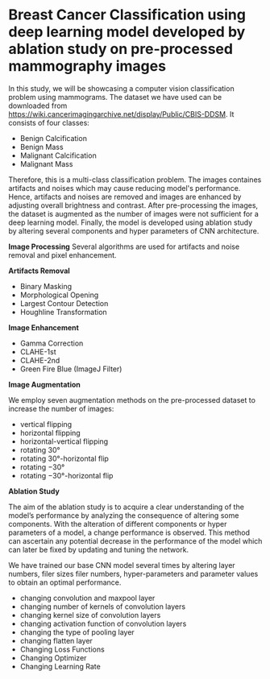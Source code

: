 # Breast Cancer Classification using deep learning model developed by ablation study on pre-processed mammography images

In this study, we will be showcasing a computer vision classification problem using mammograms. The dataset we have used can be downloaded from https://wiki.cancerimagingarchive.net/display/Public/CBIS-DDSM. It consists of four classes:

* Benign Calcification
* Benign Mass
* Malignant Calcification
* Malignant Mass

Therefore, this is a multi-class classification problem. The images containes artifacts and noises which may cause reducing model's performance. Hence, artifacts and noises are removed and images are enhanced by adjusting overall brightness and contrast. After pre-processing the images, the dataset is augmented as the number of images were not sufficient for a deep learning model. Finally, the model is developed using ablation study by altering several components and hyper parameters of CNN architecture.


**Image Processing**
Several algorithms are used for artifacts and noise removal and pixel enhancement.

**Artifacts Removal**

* Binary Masking
* Morphological Opening
* Largest Contour Detection
* Houghline Transformation

**Image Enhancement**

* Gamma Correction
* CLAHE-1st
* CLAHE-2nd
* Green Fire Blue (ImageJ Filter)

**Image Augmentation**

We employ seven augmentation methods on the pre-processed dataset to increase the number of images:

* vertical flipping
* horizontal flipping
* horizontal-vertical flipping
* rotating 30°
* rotating 30°-horizontal flip
* rotating −30°
* rotating −30°-horizontal flip

**Ablation Study**

The aim of the ablation study is to acquire a clear understanding of the model’s performance by analyzing the consequence of altering some components. With the alteration of different components or hyper parameters of a model, a change performance is observed. This method can ascertain any potential decrease in the performance of the model which can later be fixed by updating and tuning the network.

We have trained our base CNN model several times by altering layer numbers, filer sizes filer numbers, hyper-parameters and parameter values to obtain an optimal performance.

* changing convolution and maxpool layer
* changing number of kernels of convolution layers
* changing kernel size of convolution layers
* changing activation function of convolution layers
* changing the type of pooling layer
* changing flatten layer
* Changing Loss Functions
* Changing Optimizer
* Changing Learning Rate

